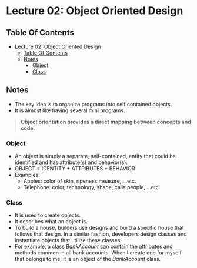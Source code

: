 # Lecture 02: Object Oriented Design

## Table Of Contents

- [Lecture 02: Object Oriented Design](#lecture-02-object-oriented-design)
  - [Table Of Contents](#table-of-contents)
  - [Notes](#notes)
    - [Object](#object)
    - [Class](#class)

## Notes

- The key idea is to organize programs into self contained objects.
- It is almost like having several mini programs.

> **Object orientation provides a direct mapping between concepts and code.**

### Object

- An object is simply a separate, self-contained, entity that could be identified and has attribute(s) and behavior(s).
- OBJECT = IDENTITY + ATTRIBUTES + BEHAVIOR
- Examples:
  - Apples: color of skin, ripeness measure, ...etc.
  - Telephone: color, technology, shape, calls people, ...etc.

### Class

- It is used to create objects.
- It describes what an object is.
- To build a house, builders use designs and build a specific house that follows that design. In a similar fashion, developers design classes and instantiate objects that utilize these classes.
- For example, a class *BankAccount* can contain the attributes and methods common in all bank accounts. When I create one for myself that belongs to me, it is an object of the *BankAccount* class.
